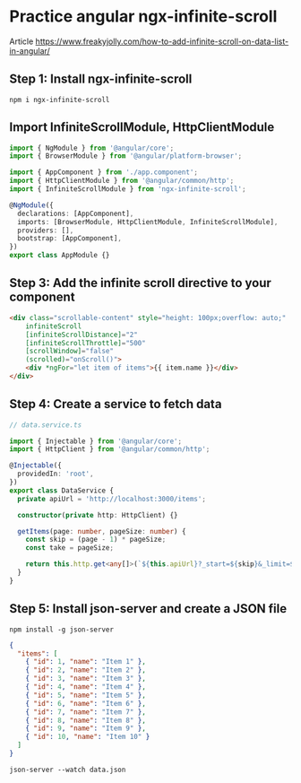 # Practice angular ngx-infinite-scroll

Article
<https://www.freakyjolly.com/how-to-add-infinite-scroll-on-data-list-in-angular/>

## Step 1: Install ngx-infinite-scroll

```text
npm i ngx-infinite-scroll
```

## Import InfiniteScrollModule, HttpClientModule

```ts
import { NgModule } from '@angular/core';
import { BrowserModule } from '@angular/platform-browser';

import { AppComponent } from './app.component';
import { HttpClientModule } from '@angular/common/http';
import { InfiniteScrollModule } from 'ngx-infinite-scroll';

@NgModule({
  declarations: [AppComponent],
  imports: [BrowserModule, HttpClientModule, InfiniteScrollModule],
  providers: [],
  bootstrap: [AppComponent],
})
export class AppModule {}
```

## Step 3: Add the infinite scroll directive to your component

```html
<div class="scrollable-content" style="height: 100px;overflow: auto;" 
    infiniteScroll 
    [infiniteScrollDistance]="2"
    [infiniteScrollThrottle]="500"
    [scrollWindow]="false" 
    (scrolled)="onScroll()">
    <div *ngFor="let item of items">{{ item.name }}</div>
</div>
```

## Step 4: Create a service to fetch data

```ts
// data.service.ts

import { Injectable } from '@angular/core';
import { HttpClient } from '@angular/common/http';

@Injectable({
  providedIn: 'root',
})
export class DataService {
  private apiUrl = 'http://localhost:3000/items';

  constructor(private http: HttpClient) {}

  getItems(page: number, pageSize: number) {
    const skip = (page - 1) * pageSize;
    const take = pageSize;

    return this.http.get<any[]>(`${this.apiUrl}?_start=${skip}&_limit=${take}`);
  }
}
```

## Step 5: Install json-server and create a JSON file

```text
npm install -g json-server
```

```json
{
  "items": [
    { "id": 1, "name": "Item 1" },
    { "id": 2, "name": "Item 2" },
    { "id": 3, "name": "Item 3" },
    { "id": 4, "name": "Item 4" },
    { "id": 5, "name": "Item 5" },
    { "id": 6, "name": "Item 6" },
    { "id": 7, "name": "Item 7" },
    { "id": 8, "name": "Item 8" },
    { "id": 9, "name": "Item 9" },
    { "id": 10, "name": "Item 10" }
  ]
}
```

```text
json-server --watch data.json
```
